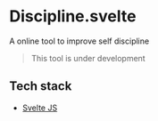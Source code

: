 # Discipline.svelte

A online tool to improve self discipline

> This tool is under development

## Tech stack

- [Svelte JS](https://svelte.dev)
